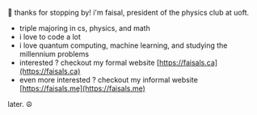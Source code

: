 👋 thanks for stopping by! i'm faisal, president of the physics club at uoft.
- triple majoring in cs, physics, and math
- i love to code a lot 
- i love quantum computing, machine learning, and studying the millennium problems 
- interested ? checkout my formal website [https://faisals.ca](https://faisals.ca) 
- even more interested ? checkout my informal website [https://faisals.me](https://faisals.me) 
  
later. ☮️
<!---
mrdandelion6/mrdandelion6 is a ✨ special ✨ repository because its `README.md` (this file) appears on your GitHub profile.
You can click the Preview link to take a look at your changes.
--->
